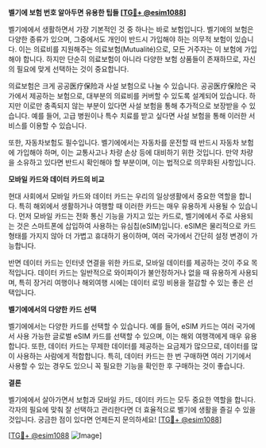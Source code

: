 **벨기에 보험 번호 알아두면 유용한 팁들 [[TG💪+ @esim1088](https://t.me/s/esim1088)]**

벨기에에서 생활하면서 가장 기본적인 것 중 하나는 바로 보험입니다. 벨기에의 보험은 다양한 종류가 있으며, 그중에서도 개인이 반드시 가입해야 하는 의무적 보험이 있습니다. 이는 의료비를 지원해주는 의료보험(Mutualité)으로, 모든 거주자는 이 보험에 가입해야 합니다. 하지만 단순히 의료보험이 아니라 다양한 보험 상품들이 존재하므로, 자신의 필요에 맞게 선택하는 것이 중요합니다.

의료보험은 크게 공공医疗保险과 사설 보험으로 나눌 수 있습니다. 공공医疗保险은 국가에서 제공하는 보험으로, 대부분의 의료비를 커버할 수 있도록 설계되어 있습니다. 하지만 이로만 충족되지 않는 부분이 있다면 사설 보험을 통해 추가적으로 보장받을 수 있습니다. 예를 들어, 고급 병원이나 특수 치료를 받고 싶다면 사설 보험을 통해 이러한 서비스를 이용할 수 있습니다.

또한, 자동차보험도 필수입니다. 벨기에에서는 자동차를 운전할 때 반드시 자동차 보험에 가입해야 하며, 이는 교통사고나 차량 손상 등에 대비하기 위한 것입니다. 만약 차량을 소유하고 있다면 반드시 확인해야 할 부분이며, 이는 법적으로 의무화된 사항입니다.

**모바일 카드와 데이터 카드의 비교**

현대 사회에서 모바일 카드와 데이터 카드는 우리의 일상생활에서 중요한 역할을 합니다. 특히 해외에서 생활하거나 여행할 때 이러한 카드는 매우 유용하게 사용될 수 있습니다. 먼저 모바일 카드는 전화 통신 기능을 가지고 있는 카드로, 벨기에에서 주로 사용되는 것은 스마트폰에 삽입하여 사용하는 유심칩(eSIM)입니다. eSIM은 물리적으로 카드 형태를 가지지 않아 더 가볍고 휴대하기 용이하며, 여러 국가에서 간단히 설정 변경이 가능합니다.

반면 데이터 카드는 인터넷 연결을 위한 카드로, 모바일 데이터를 제공하는 것이 주요 목적입니다. 데이터 카드는 일반적으로 와이파이가 불안정하거나 없을 때 유용하게 사용되며, 특히 장거리 여행이나 해외여행 시에는 데이터 로밍 비용을 절감할 수 있는 좋은 선택입니다.

**벨기에에서의 다양한 카드 선택**

벨기에에서는 다양한 카드를 선택할 수 있습니다. 예를 들어, eSIM 카드는 여러 국가에서 사용 가능한 글로벌 eSIM 카드를 선택할 수 있으며, 이는 해외 여행객에게 매우 유용합니다. 또한, 데이터 카드는 무제한 데이터를 제공하는 요금제가 많으므로, 데이터를 많이 사용하는 사람에게 적합합니다. 특히, 데이터 카드는 한 번 구매하면 여러 기기에서 사용할 수 있는 경우도 있으니 꼭 필요한 기능을 확인한 후 구매하는 것이 좋습니다.

**결론**

벨기에에서 살아가면서 보험과 모바일 카드, 데이터 카드는 모두 중요한 역할을 합니다. 각자의 필요에 맞춰 잘 선택하고 관리한다면 더 효율적으로 벨기에 생활을 즐길 수 있을 것입니다. 궁금한 점이 있다면 언제든지 문의하세요! [[TG💪+ @esim1088](https://t.me/s/esim1088)]

[[TG💪+ @esim1088](https://t.me/s/esim1088) ![Image](https://i.postimg.cc/Y0z9fWf4/image.png)]